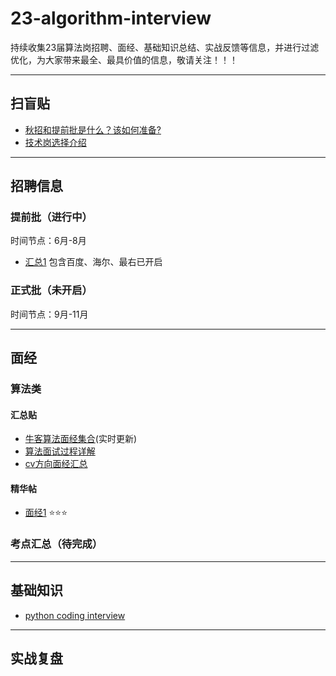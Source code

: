 # 23-algorithm-interview
持续收集23届算法岗招聘、面经、基础知识总结、实战反馈等信息，并进行过滤优化，为大家带来最全、最具价值的信息，敬请关注！！！

----

## 扫盲贴
- [秋招和提前批是什么？该如何准备?](https://www.nowcoder.com/discuss/950858)
- [技术岗选择介绍](https://zhiy.cc/letter/2093)

----

## 招聘信息
### 提前批（进行中）
时间节点：6月-8月
- [汇总1](https://www.nowcoder.com/discuss/935228?source_id=profile_create_nctrack&channel=-1)
包含百度、海尔、最右已开启
### 正式批（未开启）
时间节点：9月-11月



----

## 面经
### 算法类
#### 汇总贴
- [牛客算法面经集合](https://www.nowcoder.com/discuss/experience?tagId=645)(实时更新)
- [算法面试过程详解](https://www.nowcoder.com/discuss/918169?source_id=discuss_experience_nctrack&channel=-1)
- [cv方向面经汇总](https://github.com/lcylmhlcy/Awesome-algorithm-interview)
#### 精华帖
- [面经1](https://www.nowcoder.com/discuss/956821)    ⭐⭐⭐       
### 考点汇总（待完成）


----

## 基础知识
- [python coding interview](https://github.com/liyin2015/python-coding-interview)




----

## 实战复盘


